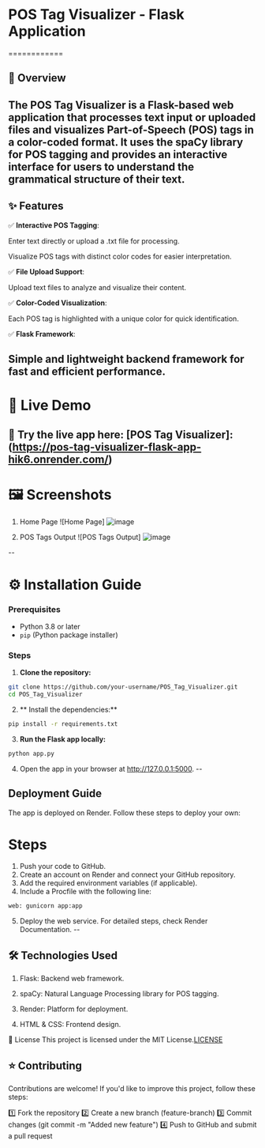 # POS Tag Visualizer - Flask Application
============
## 📌 Overview

The POS Tag Visualizer is a Flask-based web application that processes text input or uploaded files and visualizes Part-of-Speech (POS) tags in a color-coded format. It uses the spaCy library for POS tagging and provides an interactive interface for users to understand the grammatical structure of their text.
--
## ✨ Features

✅  **Interactive POS Tagging**:

Enter text directly or upload a .txt file for processing.

Visualize POS tags with distinct color codes for easier interpretation.

✅  **File Upload Support**:

Upload text files to analyze and visualize their content.

✅ **Color-Coded Visualization**:

Each POS tag is highlighted with a unique color for quick identification.

✅ **Flask Framework**:

Simple and lightweight backend framework for fast and efficient performance.
--
# 🚀 Live Demo

🔗 **Try the live app here:**  [POS Tag Visualizer]: (https://pos-tag-visualizer-flask-app-hik6.onrender.com/)
--
# 🖼 Screenshots

1. Home Page
![Home Page] ![image](https://github.com/user-attachments/assets/36d7fc29-b9b0-4fba-af22-df78ecf07ab5)

2. POS Tags Output
![POS Tags Output] ![image](https://github.com/user-attachments/assets/c3eec852-c6e7-43d6-a012-5359c69b6ce4)

--
# ⚙ Installation Guide

### Prerequisites

- Python 3.8 or later
- `pip` (Python package installer)

### Steps

1. **Clone the repository:**
 ```bash
git clone https://github.com/your-username/POS_Tag_Visualizer.git
cd POS_Tag_Visualizer
```
2. ** Install the dependencies:**
 ```bash
pip install -r requirements.txt
```
3. **Run the Flask app locally:**

 ```bash
python app.py
```

4. Open the app in your browser at http://127.0.0.1:5000.
--
## Deployment Guide

The app is deployed on Render. Follow these steps to deploy your own:

# Steps

1. Push your code to GitHub.
2. Create an account on Render and connect your GitHub repository.
3. Add the required environment variables (if applicable).
4. Include a Procfile with the following line:
```bash 
web: gunicorn app:app
```
5. Deploy the web service.
For detailed steps, check Render Documentation.
--

## 🛠 Technologies Used

1. Flask: Backend web framework.

2. spaCy: Natural Language Processing library for POS tagging.

3. Render: Platform for deployment.

4. HTML & CSS: Frontend design.

📝 License
This project is licensed under the MIT License.[LICENSE](LICENSE)

## ⭐ Contributing
Contributions are welcome! If you'd like to improve this project, follow these steps:

1️⃣ Fork the repository
2️⃣ Create a new branch (feature-branch)
3️⃣ Commit changes (git commit -m "Added new feature")
4️⃣ Push to GitHub and submit a pull request



